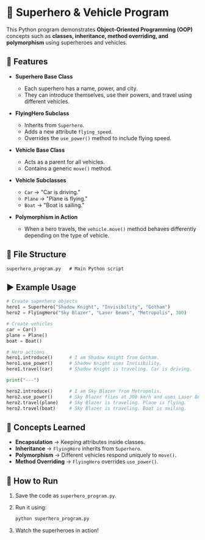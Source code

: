 # 🦸 Superhero & Vehicle Program

This Python program demonstrates **Object-Oriented Programming (OOP)** concepts such as **classes, inheritance, method overriding, and polymorphism** using superheroes and vehicles.

## 🚀 Features

* **Superhero Base Class**

  * Each superhero has a name, power, and city.
  * They can introduce themselves, use their powers, and travel using different vehicles.

* **FlyingHero Subclass**

  * Inherits from `Superhero`.
  * Adds a new attribute `flying_speed`.
  * Overrides the `use_power()` method to include flying speed.

* **Vehicle Base Class**

  * Acts as a parent for all vehicles.
  * Contains a generic `move()` method.

* **Vehicle Subclasses**

  * `Car` → "Car is driving."
  * `Plane` → "Plane is flying."
  * `Boat` → "Boat is sailing."

* **Polymorphism in Action**

  * When a hero travels, the `vehicle.move()` method behaves differently depending on the type of vehicle.

## 📂 File Structure

```
superhero_program.py   # Main Python script
```

## ▶️ Example Usage

```python
# Create superhero objects
hero1 = Superhero("Shadow Knight", "Invisibility", "Gotham")
hero2 = FlyingHero("Sky Blazer", "Laser Beams", "Metropolis", 300)

# Create vehicles
car = Car()
plane = Plane()
boat = Boat()

# Hero actions
hero1.introduce()      # I am Shadow Knight from Gotham.
hero1.use_power()      # Shadow Knight uses Invisibility.
hero1.travel(car)      # Shadow Knight is traveling. Car is driving.

print("---")

hero2.introduce()      # I am Sky Blazer from Metropolis.
hero2.use_power()      # Sky Blazer flies at 300 km/h and uses Laser Beams.
hero2.travel(plane)    # Sky Blazer is traveling. Plane is flying.
hero2.travel(boat)     # Sky Blazer is traveling. Boat is sailing.
```

## 🧩 Concepts Learned

* **Encapsulation** → Keeping attributes inside classes.
* **Inheritance** → `FlyingHero` inherits from `Superhero`.
* **Polymorphism** → Different vehicles respond uniquely to `move()`.
* **Method Overriding** → `FlyingHero` overrides `use_power()`.

## 📌 How to Run

1. Save the code as `superhero_program.py`.
2. Run it using:

   ```bash
   python superhero_program.py
   ```
3. Watch the superheroes in action!
